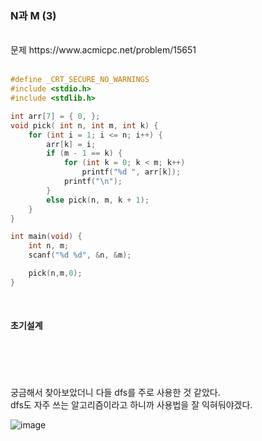 ### N과 M (3)

<br>
문제 https://www.acmicpc.net/problem/15651
<br>
<br>

```C
#define _CRT_SECURE_NO_WARNINGS
#include <stdio.h>
#include <stdlib.h>

int arr[7] = { 0, };
void pick( int n, int m, int k) {
	for (int i = 1; i <= n; i++) {
		arr[k] = i;
		if (m - 1 == k) {
			for (int k = 0; k < m; k++)
				printf("%d ", arr[k]);
			printf("\n");
		}
		else pick(n, m, k + 1);
	}
}

int main(void) {
	int n, m;
	scanf("%d %d", &n, &m);

	pick(n,m,0);
}
```

<br>

#### 초기설계
<br>
<br>
<br>
<br>
궁금해서 찾아보았더니 다들 dfs를 주로 사용한 것 같았다. <br>
dfs도 자주 쓰는 알고리즘이라고 하니까 사용법을 잘 익혀둬야겠다.<br>

![image](https://user-images.githubusercontent.com/84511374/140954866-d24d4293-54d9-49c2-a3bb-a8b749e9810e.png)


